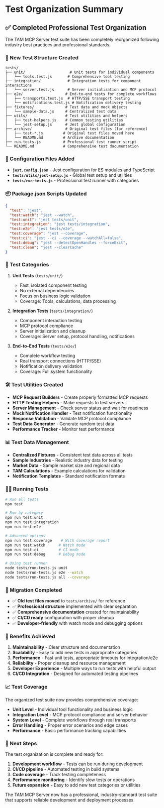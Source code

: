 # Test Organization Summary

## ✅ Completed Professional Test Organization

The TAM MCP Server test suite has been completely reorganized following industry best practices and professional standards.

### 📁 New Test Structure Created

```
tests/
├── unit/                    # Unit tests for individual components
│   └── tools.test.js       # Comprehensive tool testing
├── integration/            # Integration tests for component interactions  
│   └── server.test.js      # Server initialization and MCP protocol
├── e2e/                   # End-to-end tests for complete workflows
│   ├── transports.test.js  # HTTP/SSE transport testing
│   └── notifications.test.js # Notification delivery testing
├── fixtures/              # Test data and mock objects
│   └── sample-data.js     # Centralized test data
├── utils/                 # Test utilities and helpers
│   ├── test-helpers.js    # Common testing utilities
│   └── jest-setup.js      # Jest global configuration
├── archive/               # Original test files (for reference)
│   ├── test-*.js         # Original test files moved here
│   └── README.md         # Archive documentation
├── run-tests.js          # Professional test runner script
└── README.md             # Comprehensive test documentation
```

### 🔧 Configuration Files Added

- **`jest.config.json`** - Jest configuration for ES modules and TypeScript
- **`tests/utils/jest-setup.js`** - Global test setup and utilities
- **`tests/run-tests.js`** - Professional test runner with categories

### 📦 Package.json Scripts Updated

```json
{
  "test": "jest",
  "test:watch": "jest --watch",
  "test:unit": "jest tests/unit",
  "test:integration": "jest tests/integration", 
  "test:e2e": "jest tests/e2e",
  "test:coverage": "jest --coverage",
  "test:ci": "jest --ci --coverage --watchAll=false",
  "test:debug": "jest --detectOpenHandles --forceExit",
  "test:clean": "jest --clearCache"
}
```

### 🧪 Test Categories

1. **Unit Tests** (`tests/unit/`)
   - Fast, isolated component testing
   - No external dependencies
   - Focus on business logic validation
   - Coverage: Tools, calculations, data processing

2. **Integration Tests** (`tests/integration/`)
   - Component interaction testing
   - MCP protocol compliance
   - Server initialization and cleanup
   - Coverage: Server setup, protocol handling, notifications

3. **End-to-End Tests** (`tests/e2e/`)
   - Complete workflow testing
   - Real transport connections (HTTP/SSE)
   - Notification delivery validation
   - Coverage: Full system functionality

### 🛠 Test Utilities Created

- **MCP Request Builders** - Create properly formatted MCP requests
- **HTTP Testing Helpers** - Make requests to test servers
- **Server Management** - Check server status and wait for readiness
- **Mock Notification Handler** - Test notification functionality
- **Response Validation** - Validate MCP protocol compliance
- **Test Data Generator** - Generate random test data
- **Performance Tracker** - Monitor test performance

### 📊 Test Data Management

- **Centralized Fixtures** - Consistent test data across all tests
- **Sample Industries** - Realistic industry data for testing
- **Market Data** - Sample market size and regional data
- **TAM Calculations** - Example calculations for validation
- **Notification Templates** - Standard notification formats

### 🏃‍♂️ Running Tests

```bash
# Run all tests
npm test

# Run by category
npm run test:unit
npm run test:integration  
npm run test:e2e

# Advanced options
npm run test:coverage    # With coverage report
npm run test:watch      # Watch mode
npm run test:ci         # CI mode
npm run test:debug      # Debug mode

# Using test runner
node tests/run-tests.js unit
node tests/run-tests.js e2e --watch
node tests/run-tests.js all --coverage
```

### 🔄 Migration Completed

- ✅ **Old test files moved** to `tests/archive/` for reference
- ✅ **Professional structure** implemented with clear separation
- ✅ **Comprehensive documentation** created for maintainability
- ✅ **CI/CD ready** configuration with proper cleanup
- ✅ **Developer-friendly** with watch mode and debugging options

### 🎯 Benefits Achieved

1. **Maintainability** - Clear structure and documentation
2. **Scalability** - Easy to add new tests in appropriate categories
3. **Performance** - Fast unit tests, appropriate timeouts for integration/e2e
4. **Reliability** - Proper cleanup and resource management
5. **Developer Experience** - Multiple ways to run tests with helpful output
6. **CI/CD Integration** - Designed for automated testing pipelines

### 📈 Test Coverage

The organized test suite now provides comprehensive coverage:

- **Unit Level** - Individual tool functionality and business logic
- **Integration Level** - MCP protocol compliance and server behavior  
- **System Level** - Complete workflows through real transports
- **Error Handling** - Proper error scenarios and edge cases
- **Performance** - Basic performance tracking capabilities

### 🚀 Next Steps

The test organization is complete and ready for:
1. **Development workflow** - Tests can be run during development
2. **CI/CD pipeline** - Automated testing in build systems
3. **Code coverage** - Track testing completeness
4. **Performance monitoring** - Identify slow tests or operations
5. **Future expansion** - Easy to add new test categories or utilities

The TAM MCP Server now has a professional, industry-standard test suite that supports reliable development and deployment processes.
